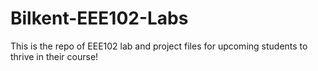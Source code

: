 # Bilkent-EEE102-Labs
This is the repo of EEE102 lab and project files for upcoming students to thrive in their course! 
